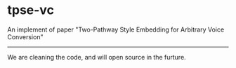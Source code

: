 # tpse-vc
An implement of paper "Two-Pathway Style Embedding for Arbitrary Voice Conversion"
- - - 
We are cleaning the code, and will open source in the furture.

